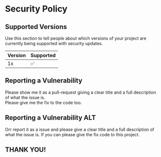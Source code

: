 # Security Policy

## Supported Versions

Use this section to tell people about which versions of your project are
currently being supported with security updates.

| Version | Supported          |
| ------- | ------------------ |
| 1x   | :white_check_mark: |

## Reporting a Vulnerability

Please show me it as a pull-request giving a clear title and a full description of what the issue is.
<br>
Please give me the fix to the code too.

## Reporting a Vulnerability ALT

Orr report it as a issue and please give a clear title and a full description of what the issue is.
If you can please give the fix code to this project.

## THANK YOU!
